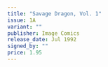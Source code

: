 ```yaml
---
title: "Savage Dragon, Vol. 1"
issue: 1A
variant: ""
publisher: Image Comics
release_date: Jul 1992
signed_by: ""
price: 1.95
---
```


